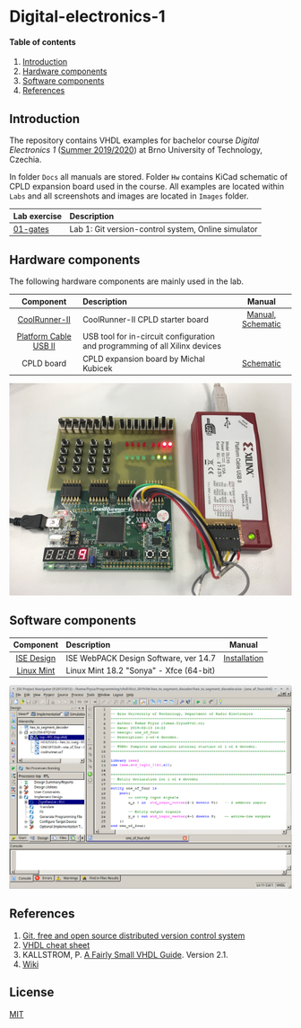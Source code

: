 # Digital-electronics-1

#### Table of contents

1. [Introduction](#introduction)
2. [Hardware components](#hardware-components)
3. [Software components](#software-components)
4. [References](#references)


## Introduction

The repository contains VHDL examples for bachelor course *Digital Electronics 1* ([Summer 2019/2020](https://www.vutbr.cz/en/students/courses/detail/210628)) at Brno University of Technology, Czechia.

In folder `Docs` all manuals are stored. Folder `Hw` contains KiCad schematic of CPLD expansion board used in the course. All examples are located within `Labs` and all screenshots and images are located in `Images` folder.

| **Lab exercise** | **Description** |
| :-- | :-- |
| [01-gates](Labs/01-gates) | Lab 1: Git version-control system, Online simulator |


## Hardware components

The following hardware components are mainly used in the lab.

| **Component** | **Description** | **Manual** |
| :-: | :-- | :-: |
| [CoolRunner-II](https://store.digilentinc.com/coolrunner-ii-cpld-starter-board-limited-time/) | CoolRunner-II CPLD starter board | [Manual](docs/coolrunner-ii_rm.pdf), [Schematic](docs/coolrunner-ii_sch.pdf)
| [Platform Cable USB II](https://www.xilinx.com/products/boards-and-kits/hw-usb-ii-g.html) | USB tool for in-circuit configuration and programming of all Xilinx devices |
| CPLD board | CPLD expansion board by Michal Kubicek | [Schematic](Docs/cpld_expansion.pdf)

![cpld](Images/coolrunner_640px.jpg)


## Software components

| **Component** | **Description** | **Manual** |
| :-: | :-- | :-: |
| [ISE Design](https://www.xilinx.com/products/design-tools/ise-design-suite/ise-webpack.html) | ISE WebPACK Design Software, ver 14.7 | [Installation](https://gitlab.com/tomas.fryza/vhdl-examples/wikis/)
| [Linux Mint](https://linuxmint.com/download_all.php) | Linux Mint 18.2 "Sonya" - Xfce (64-bit) |

![ise](images/ise_synthesize_org.png)


## References

1. [Git, free and open source distributed version control system](https://git-scm.com/)
2. [VHDL cheat sheet](docs/README.md)
3. KALLSTROM, P. [A Fairly Small VHDL Guide](docs/VHDL_guide.pdf). Version 2.1.
4. [Wiki](https://gitlab.com/tomas.fryza/vhdl-examples/wikis/)


## License

[MIT](https://choosealicense.com/licenses/mit/)
